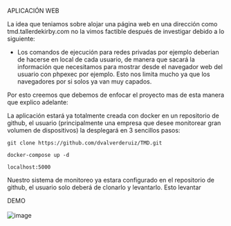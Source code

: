 APLICACIÓN WEB 

La idea que teniamos sobre alojar una página web en una dirección como tmd.tallerdekirby.com no la vimos factible después de investigar debido a lo siguiente:

- Los comandos de ejecución para redes privadas por ejemplo deberian de hacerse en local de cada usuario, de manera que sacará la información que necesitamos para mostrar desde el navegador web del usuario con phpexec por ejemplo.
  Esto nos limita mucho ya que los navegadores por si solos ya van muy capados.


Por esto creemos que debemos de enfocar el proyecto mas de esta manera que explico adelante:

La aplicación estará ya totalmente creada con docker en un repositorio de github, el usuario (principalmente una empresa que desee monitorear gran volumen de dispositivos) la desplegará en 3 sencillos pasos:

```
git clone https://github.com/dvalverderuiz/TMD.git
```
```
docker-compose up -d
```
```
localhost:5000
```
Nuestro sistema de monitoreo ya estara configurado en el repositorio de github, el usuario solo deberá de clonarlo y levantarlo. Esto levantar 


DEMO <br>
<br>
![image](https://github.com/user-attachments/assets/79647d06-6950-4b3c-b9dc-429558ca9d2d)
